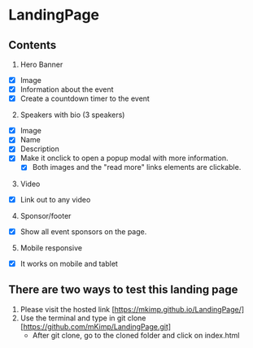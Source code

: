 # LandingPage
## Contents

1. Hero Banner
  - [x] Image
  - [x] Information about the event
  - [x] Create a countdown timer to the event
2. Speakers with bio (3 speakers)
  - [x] Image
  - [x] Name
  - [x] Description
  - [x] Make it onclick to open a popup modal with more information.
    - [x] Both images and the "read more" links elements are clickable. 
3. Video
  - [x] Link out to any video
4. Sponsor/footer
  - [x] Show all event sponsors on the page. 
5. Mobile responsive
  - [x] It works on mobile and tablet

## There are two ways to test this landing page
1. Please visit the hosted link [https://mkimp.github.io/LandingPage/]
2. Use the terminal and type in git clone [https://github.com/mKimp/LandingPage.git] 
      - After git clone, go to the cloned folder and click on index.html
